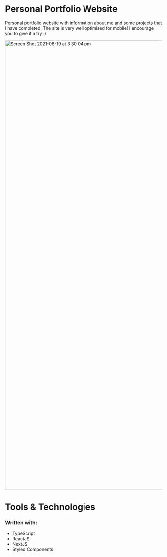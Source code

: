 
# Personal Portfolio Website

Personal portfolio website with information about me and some projects that I have completed. The site is very well optimised for mobile! I encourage you to give it a try :)

<img width="1440" alt="Screen Shot 2021-08-19 at 3 30 04 pm" src="https://user-images.githubusercontent.com/66828989/130013164-172fbc8a-7001-4cdd-9c6d-16b8960aaa78.png">

# Tools & Technologies

### Written with:

- TypeScript
- ReactJS
- NextJS
- Styled Components
